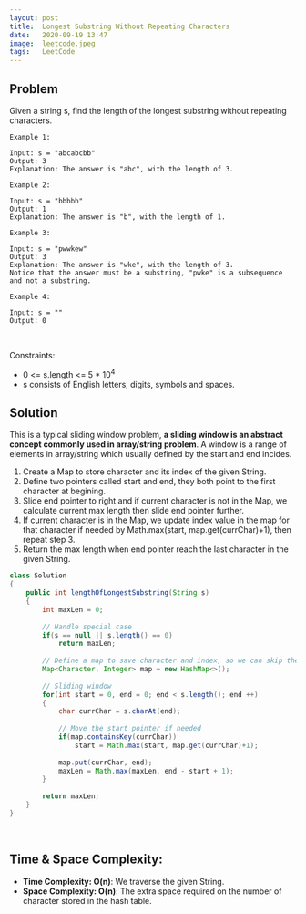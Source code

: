 ```yaml
---
layout: post
title:  Longest Substring Without Repeating Characters
date:   2020-09-19 13:47
image:  leetcode.jpeg
tags:   LeetCode
---
```


## Problem

Given a string s, find the length of the longest substring without repeating characters.

```
Example 1:

Input: s = "abcabcbb"
Output: 3
Explanation: The answer is "abc", with the length of 3.

Example 2:

Input: s = "bbbbb"
Output: 1
Explanation: The answer is "b", with the length of 1.

Example 3:

Input: s = "pwwkew"
Output: 3
Explanation: The answer is "wke", with the length of 3.
Notice that the answer must be a substring, "pwke" is a subsequence and not a substring.

Example 4:

Input: s = ""
Output: 0
```

<!-- Line breaks -->
<br />


Constraints:

* 0 <= s.length <= 5 * 10<sup>4</sup>
* s consists of English letters, digits, symbols and spaces.

## Solution

This is a typical sliding window problem, **a sliding window is an abstract concept commonly used in array/string problem**. A window is a range of elements in array/string which usually defined by the start and end incides. 

1. Create a Map to store character and its index of the given String.
2. Define two pointers called start and end, they both point to the first character at begining.
3. Slide end pointer to right and if current character is not in the Map, we calculate current max length then slide end pointer further.
4. If current character is in the Map, we update index value in the map for that character if needed by Math.max(start, map.get(currChar)+1), then repeat step 3.
5. Return the max length when end pointer reach the last character in the given String.

```java
class Solution 
{
    public int lengthOfLongestSubstring(String s) 
    {
        int maxLen = 0;
        
        // Handle special case
        if(s == null || s.length() == 0)
            return maxLen;
        
        // Define a map to save character and index, so we can skip the characters immidately when we found a repeated character.
        Map<Character, Integer> map = new HashMap<>();
        
        // Sliding window
        for(int start = 0, end = 0; end < s.length(); end ++)
        {
            char currChar = s.charAt(end);
            
            // Move the start pointer if needed 
            if(map.containsKey(currChar))
                start = Math.max(start, map.get(currChar)+1);
            
            map.put(currChar, end);
            maxLen = Math.max(maxLen, end - start + 1);
        }
        
        return maxLen;
    }
}
```

<!-- Line breaks -->
<br />

## Time & Space Complexity:

* **Time Complexity: O(n)**: We traverse the given String.
* **Space Complexity: O(n)**: The extra space required on the number of character stored in the hash table.
